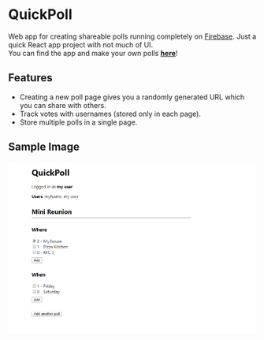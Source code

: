 # QuickPoll

Web app for creating shareable polls running completely on [Firebase](https://firebase.google.com/). Just a quick React app project with not much of UI.
<br>You can find the app and make your own polls **[here](https://quickpoll-941294513.web.app/)**!

## Features
- Creating a new poll page gives you a randomly generated URL which you can share with others.
- Track votes with usernames (stored only in each page).
- Store multiple polls in a single page.


## Sample Image
![Sample](/public/polls-sample.PNG)
